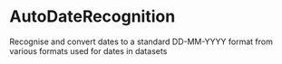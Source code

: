 # AutoDateRecognition
Recognise and convert dates to a standard DD-MM-YYYY format from various formats used for dates in datasets
